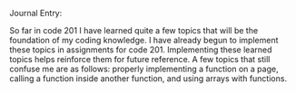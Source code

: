 Journal Entry:

So far in code 201 I have learned quite a few topics that will be the foundation of my coding knowledge. I have already begun to implement these topics in assignments for code 201. Implementing these learned topics helps reinforce them for future reference. A few topics that still confuse me are as follows: properly implementing a function on a page, calling a function inside another function, and using arrays with functions. 
